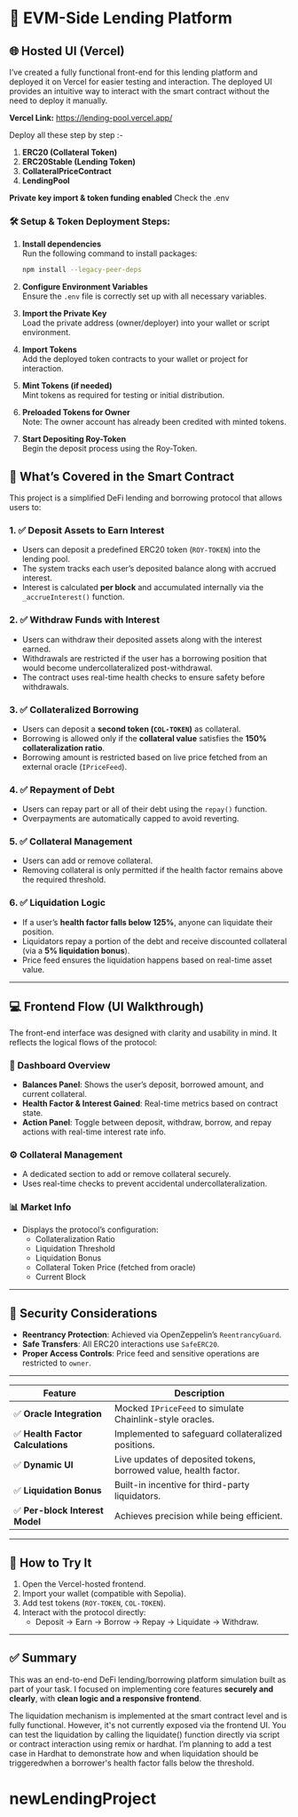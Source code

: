 
# 🧠 EVM-Side Lending Platform

## 🌐 Hosted UI (Vercel)
I’ve created a fully functional front-end for this lending platform and deployed it on Vercel for easier testing and interaction. The deployed UI provides an intuitive way to interact with the smart contract without the need to deploy it manually.

 **Vercel Link:** https://lending-pool.vercel.app/  

Deploy all these step by step :-
1. **ERC20 (Collateral Token)**  
2. **ERC20Stable (Lending Token)**  
3. **CollateralPriceContract**  
4. **LendingPool**



 **Private key import & token funding enabled** Check the .env

### 🛠 Setup & Token Deployment Steps:

1. **Install dependencies**  
   Run the following command to install packages:  
   ```bash
   npm install --legacy-peer-deps
   ```

2. **Configure Environment Variables**  
   Ensure the `.env` file is correctly set up with all necessary variables.

3. **Import the Private Key**  
   Load the private address (owner/deployer) into your wallet or script environment.

4. **Import Tokens**  
   Add the deployed token contracts to your wallet or project for interaction.

5. **Mint Tokens (if needed)**  
   Mint tokens as required for testing or initial distribution.

6. **Preloaded Tokens for Owner**  
   Note: The owner account has already been credited with minted tokens.

7. **Start Depositing Roy-Token**  
   Begin the deposit process using the Roy-Token.


## 📌 What’s Covered in the Smart Contract

This project is a simplified DeFi lending and borrowing protocol that allows users to:

### 1. ✅ **Deposit Assets to Earn Interest**
- Users can deposit a predefined ERC20 token (`ROY-TOKEN`) into the lending pool.
- The system tracks each user’s deposited balance along with accrued interest.
- Interest is calculated **per block** and accumulated internally via the `_accrueInterest()` function.

### 2. ✅ **Withdraw Funds with Interest**
- Users can withdraw their deposited assets along with the interest earned.
- Withdrawals are restricted if the user has a borrowing position that would become undercollateralized post-withdrawal.
- The contract uses real-time health checks to ensure safety before withdrawals.

### 3. ✅ **Collateralized Borrowing**
- Users can deposit a **second token (`COL-TOKEN`)** as collateral.
- Borrowing is allowed only if the **collateral value** satisfies the **150% collateralization ratio**.
- Borrowing amount is restricted based on live price fetched from an external oracle (`IPriceFeed`).

### 4. ✅ **Repayment of Debt**
- Users can repay part or all of their debt using the `repay()` function.
- Overpayments are automatically capped to avoid reverting.

### 5. ✅ **Collateral Management**
- Users can add or remove collateral.
- Removing collateral is only permitted if the health factor remains above the required threshold.

### 6. ✅ **Liquidation Logic**
- If a user’s **health factor falls below 125%**, anyone can liquidate their position.
- Liquidators repay a portion of the debt and receive discounted collateral (via a **5% liquidation bonus**).
- Price feed ensures the liquidation happens based on real-time asset value.

---

## 💻 Frontend Flow (UI Walkthrough)


The front-end interface was designed with clarity and usability in mind. It reflects the logical flows of the protocol:

### 🧾 Dashboard Overview
- **Balances Panel**: Shows the user’s deposit, borrowed amount, and current collateral.
- **Health Factor & Interest Gained**: Real-time metrics based on contract state.
- **Action Panel**: Toggle between deposit, withdraw, borrow, and repay actions with real-time interest rate info.

### ⚙️ Collateral Management
- A dedicated section to add or remove collateral securely.
- Uses real-time checks to prevent accidental undercollateralization.

### 📊 Market Info
- Displays the protocol’s configuration:
  - Collateralization Ratio
  - Liquidation Threshold
  - Liquidation Bonus
  - Collateral Token Price (fetched from oracle)
  - Current Block

---

## 🔐 Security Considerations
- **Reentrancy Protection**: Achieved via OpenZeppelin’s `ReentrancyGuard`.
- **Safe Transfers**: All ERC20 interactions use `SafeERC20`.
- **Proper Access Controls**: Price feed and sensitive operations are restricted to `owner`.

---

| Feature | Description |
|--------|-------------|
| ✅ **Oracle Integration** | Mocked `IPriceFeed` to simulate Chainlink-style oracles. |
| ✅ **Health Factor Calculations** | Implemented to safeguard collateralized positions. |
| ✅ **Dynamic UI** | Live updates of deposited tokens, borrowed value, health factor. |
| ✅ **Liquidation Bonus** | Built-in incentive for third-party liquidators. |
| ✅ **Per-block Interest Model** | Achieves precision while being efficient. |

---

## 🧪 How to Try It

1. Open the Vercel-hosted frontend.
2. Import your wallet (compatible with Sepolia).
3. Add test tokens (`ROY-TOKEN`, `COL-TOKEN`).
4. Interact with the protocol directly:
   - Deposit → Earn → Borrow → Repay → Liquidate → Withdraw.

---

## ✅ Summary

This was an end-to-end DeFi lending/borrowing platform simulation built as part of your task. I focused on implementing core features **securely and clearly**, with **clean logic and a responsive frontend**.

The liquidation mechanism is implemented at the smart contract level and is fully functional. However, it's not currently exposed via the frontend UI. You can test the liquidation by calling the liquidate() function directly via script or contract interaction using remix or hardhat. I’m planning to add a test case in Hardhat to demonstrate how and when liquidation should be triggeredwhen a borrower's health factor falls below the threshold.


# newLendingProject
